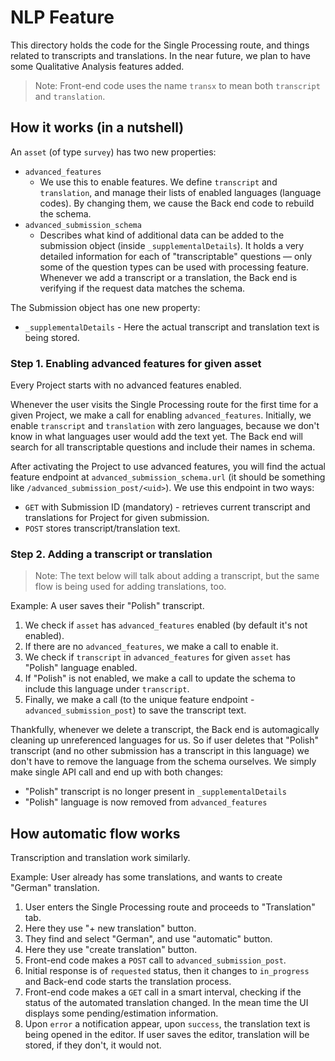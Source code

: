 # NLP Feature

This directory holds the code for the Single Processing route, and things
related to transcripts and translations. In the near future, we plan to have
some Qualitative Analysis features added.

> Note: Front-end code uses the name `transx` to mean both `transcript` and
`translation`.

## How it works (in a nutshell)

An `asset` (of type `survey`) has two new properties:
- `advanced_features`
   - We use this to enable features. We define `transcript` and `translation`,
     and manage their lists of enabled languages (language codes). By changing
     them, we cause the Back end code to rebuild the schema.
- `advanced_submission_schema`
   - Describes what kind of additional data can be added to the submission 
     object (inside `_supplementalDetails`). It holds a very detailed
     information for each of "transcriptable" questions — only some of
     the question types can be used with processing feature. Whenever we add
     a transcript or a translation, the Back end is verifying if the request
     data matches the schema.

The Submission object has one new property:
- `_supplementalDetails` - Here the actual transcript and translation text is
  being stored.

### Step 1. Enabling advanced features for given asset

Every Project starts with no advanced features enabled.

Whenever the user visits the Single Processing route for the first time for
a given Project, we make a call for enabling `advanced_features`. Initially, we
enable `transcript` and `translation` with zero languages, because we don't know
in what languages user would add the text yet. The Back end will search for all
transcriptable questions and include their names in schema.

After activating the Project to use advanced features, you will find the actual
feature endpoint at `advanced_submission_schema.url` (it should be something
like `/advanced_submission_post/<uid>`). We use this endpoint in two ways:

- `GET` with Submission ID (mandatory) - retrieves current transcript and
  translations for Project for given submission.
- `POST` stores transcript/translation text.

### Step 2. Adding a transcript or translation

> Note: The text below will talk about adding a transcript, but the same flow is 
being used for adding translations, too.

Example: A user saves their "Polish" transcript.

1. We check if `asset` has `advanced_features` enabled (by default it's not enabled).
2. If there are no `advanced_features`, we make a call to enable it.
3. We check if `transcript` in `advanced_features` for given `asset` has "Polish" language enabled.
4. If "Polish" is not enabled, we make a call to update the schema to include this language under `transcript`.
5. Finally, we make a call (to the unique feature endpoint - `advanced_submission_post`) to save the transcript text.

Thankfully, whenever we delete a transcript, the Back end is automagically
cleaning up unreferenced languages for us. So if user deletes that "Polish"
transcript (and no other submission has a transcript in this language) we don't
have to remove the language from the schema ourselves. We simply make single API
call and end up with both changes:
- "Polish" transcript is no longer present in `_supplementalDetails`
- "Polish" language is now removed from `advanced_features`

## How automatic flow works

Transcription and translation work similarly.

Example: User already has some translations, and wants to create "German"
translation.

1. User enters the Single Processing route and proceeds to "Translation" tab.
2. Here they use "+ new translation" button.
3. They find and select "German", and use "automatic" button.
4. Here they use "create translation" button.
5. Front-end code makes a `POST` call to `advanced_submission_post`.
6. Initial response is of `requested` status, then it changes to `in_progress`
   and Back-end code starts the translation process.
7. Front-end code makes a `GET` call in a smart interval, checking if the status
   of the automated translation changed. In the mean time the UI displays some
   pending/estimation information.
8. Upon `error` a notification appear, upon `success`, the translation text is
   being opened in the editor. If user saves the editor, translation will be
   stored, if they don't, it would not.
